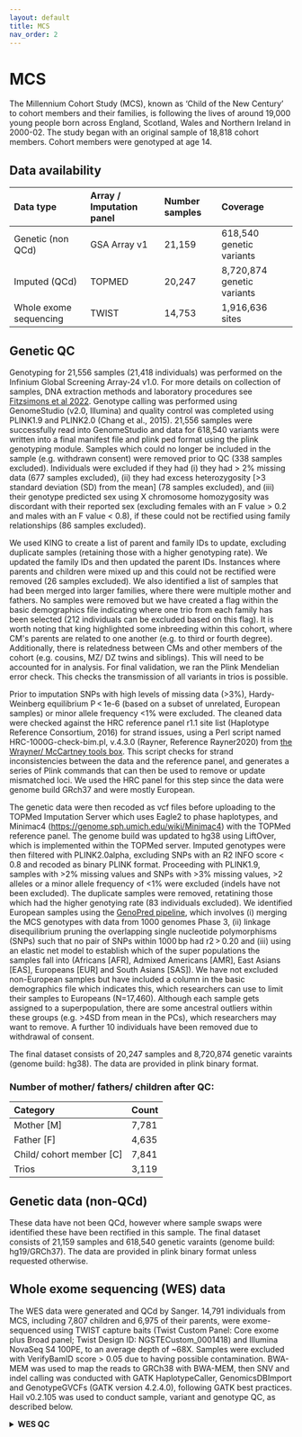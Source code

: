 ```yaml
---
layout: default
title: MCS
nav_order: 2
---
```


# **MCS**

The Millennium Cohort Study (MCS), known as ‘Child of the New Century’ to cohort members and their families, is following the lives of around 19,000 young people born across England, Scotland, Wales and Northern Ireland in 2000-02. The study began with an original sample of 18,818 cohort members. Cohort members were genotyped at age 14.

## Data availability 

| Data type       | Array / Imputation panel      |Number samples | Coverage  |
| :----          |    :----   |    :----     |    :----     |        
| Genetic (non QCd)        | GSA Array v1   | 21,159          | 618,540 genetic variants     |  
| Imputed  (QCd)      | TOPMED   | 20,247        |8,720,874 genetic variants     |  
| Whole exome sequencing| TWIST  | 14,753           | 1,916,636 sites         |


## Genetic QC

Genotyping for 21,556 samples (21,418 individuals) was performed on the Infinium Global Screening Array-24 v1.0. For more details on collection of samples, DNA extraction methods and laboratory procedures see [Fitzsimons et al 2022](https://bristoluniversitypressdigital.com/view/journals/llcs/13/1/article-p169.xml).  Genotype calling was performed using GenomeStudio (v2.0, Illumina) and quality control was completed using PLINK1.9 and PLINK2.0 (Chang et al., 2015). 21,556 samples were successfully read into GenomeStudio and data for 618,540 variants were written into a final manifest file and plink ped format using the plink genotyping module. Samples which could no longer be included in the sample (e.g. withdrawn consent) were removed prior to QC (338 samples excluded). Individuals were excluded if they had (i) they had > 2% missing data (677 samples excluded), (ii) they had excess heterozygosity [>3 standard deviation (SD) from the mean] (78 samples excluded), and (iii) their genotype predicted sex using X chromosome homozygosity was discordant with their reported sex (excluding females with an F value > 0.2 and males with an F value < 0.8), if these could not be rectified using family relationships (86 samples excluded). 

We used KING to create a list of parent and family IDs to update, excluding duplicate samples (retaining those with a higher genotyping rate). We updated the family IDs and then updated the parent IDs. Instances where parents and children were mixed up and this could not be rectified were removed (26 samples excluded). We also identified a list of samples that had been merged into larger families, where there were multiple mother and fathers. No samples were removed but we have created a flag within the basic demographics file indicating where one trio from each family has been selected (212 individuals can be excluded based on this flag). It is worth noting that king highlighted some inbreeding within this cohort, where CM's parents are related to one another (e.g. to third or fourth degree). Additionally, there is relatedness between CMs and other members of the cohort (e.g. cousins, MZ/ DZ twins and siblings). This will need to be accounted for in analysis. For final validation, we ran the Plink Mendelian error check. This checks the transmission of all variants in trios is possible. 

Prior to imputation SNPs with high levels of missing data (>3%), Hardy-Weinberg equilibrium P < 1e-6 (based on a subset of unrelated, European samples) or minor allele frequency <1% were excluded. The cleaned data were checked against the HRC reference panel r1.1 site list (Haplotype Reference Consortium, 2016) for strand issues, using a Perl script named HRC-1000G-check-bim.pl, v.4.3.0 (Rayner, Reference Rayner2020) from [the Wrayner/ McCartney tools box](https://www.chg.ox.ac.uk/~wrayner/tools/). This script checks for strand inconsistencies between the data and the reference panel, and generates a series of Plink commands that can then be used to remove or update mismatched loci. We used the HRC panel for this step since the data were genome build GRch37 and were mostly European. 

The genetic data were then recoded as vcf files before uploading to the TOPMed Imputation Server which uses Eagle2 to phase haplotypes, and Minimac4 (https://genome.sph.umich.edu/wiki/Minimac4) with the TOPMed reference panel.  The genome build was updated to hg38 using LiftOver, which is implemented within the TOPMed server. Imputed genotypes were then filtered with PLINK2.0alpha, excluding SNPs with an R2 INFO score < 0.8 and recoded as binary PLINK format. Proceeding with PLINK1.9, samples with >2% missing values and SNPs with >3% missing values, >2 alleles or a minor allele frequency of <1% were excluded (indels have not been excluded). The duplicate samples were removed, retatining those which had the higher genotying rate (83 individuals excluded). We identified European samples using the [GenoPred pipeline](https://github.com/opain/GenoPred/tree/master/Scripts/Ancestry_identifier), which involves (i) merging the MCS genotypes with data from 1000 genomes Phase 3, (ii) linkage disequilibrium pruning the overlapping single nucleotide polymorphisms (SNPs) such that no pair of SNPs within 1000 bp had r2 > 0.20 and (iii) using an elastic net model to establish which of the super populations the samples fall into (Africans [AFR], Admixed Americans [AMR], East Asians [EAS], Europeans [EUR] and South Asians [SAS]). We have not excluded non-European samples but have included a column in the basic demographics file which indicates this, which researchers can use to limit their samples to Europeans (N=17,460). Although each sample gets assigned to a superpopulation, there are some ancestral outliers within these groups (e.g. >4SD from mean in the PCs), which researchers may want to remove. A further 10 individuals have been removed due to withdrawal of consent.

The final dataset consists of 20,247 samples and 8,720,874  genetic varaints (genome build: hg38). The data are provided in plink binary format.

### Number of mother/ fathers/ children after QC:

| Category       | Count   |
| :----          |    :----   |   
| Mother [M]      | 7,781 |
| Father [F]      | 4,635   | 
| Child/ cohort member [C] | 7,841  |
|Trios | 3,119   | 

## Genetic data (non-QCd)

These data have not been QCd, however where sample swaps were identified these have been rectified in this sample. The final dataset consists of 21,159 samples and 618,540  genetic varaints (genome build: hg19/GRCh37). The data are provided in plink binary format unless requested otherwise. 

## Whole exome sequencing (WES) data

The WES data were generated and QCd by Sanger. 14,791 individuals from MCS, including 7,807 children and 6,975 of their parents, were exome-sequenced using TWIST capture baits (Twist Custom Panel: Core exome plus Broad panel; Twist Design ID: NGSTECustom_0001418) and Illumina NovaSeq S4 100PE, to an average depth of ~68X. Samples were excluded with VerifyBamID score > 0.05 due to having possible contamination. BWA-MEM was used to map the reads to GRCh38 with BWA-MEM, then SNV and indel calling was conducted with GATK HaplotypeCaller, GenomicsDBImport and GenotypeGVCFs (GATK version 4.2.4.0), following GATK best practices. Hail v0.2.105 was used to conduct sample, variant and genotype QC, as described below.
 
<details>
  <summary> <b>WES QC</b>  </summary>

  
<b>Sample QC</b> 

For sample QC the following steps were taken: 

1) Data were filtered to include only biallelic SNVs; 2) Variants were removed with an internal allele frequency of <= 0.001 and variants with a call rate of <= 0.99, which reduced the number of variants from 4,920,291 to 386,148; 3) MCS data were merged with 1,000 Genomes phase 3, retaining variants present in both. Variants were removed if they had a low call rate (< 0.99), low allele frequency (< 0.05) or low Hardy-Weinberg equilibrium p-value (< 1e-5), variants in long range linkage disequilibrium regions and palindromic SNVs. ; 4) PCA was conducted using Hail’s hwe_normalized_pca function, followed by gnomad’s assign_population_pcs function on the first ten principal components to predict which superpopulation (European, South Asian, East Asian, African, American, or other) each MCS sample was most similar to. 12,851 MCS samples were assigned as being most similar to the European samples from 1000 Genomes. ; 5) The sample_qc function was run in Hail and the output was stratified by superpopulation; and 6) Calls were removed with DP (depth) < 20, GQ (genotype quality) < 20 or VAF (variant allele fraction) < 0.25, and then calculated the following metrics per sample: number of SNVs, Transition/Transversion ratio, het/hom ratio, heterozygosity rate, number of transitions, number of transversions, number of insertions, number of deletions, and insertion/deletion ratio. 302 samples were excluded who fell outside of the median +/-4 median absolute deviations compared to samples from the same superpopulation for at least one metric.

<b>Variant QC</b> 

A random forest model was employed for variant quality control (QC) to differentiate true positive variants from false positives using varied metrics. True positive variants were drawn from several high-quality datasets, including high confidence sites in 1000 Genomes, SNVs present in 1000 Genomes on the Omni 2.5 genotyping array, indels from Mills and Devine data, and SNVs and indels from HapMap3. Variants not meeting criteria (QD < 2, FS > 60, MQ < 30) were classified as false positives.

The model was trained on chromosome 20 using these annotations and then applied to the full dataset. It evaluated features such as QD, meanHetAB, is_CA, SOR, variant_type and more, with specific inclusions like is_CA and meanHetAB to eliminate C>A errors introduced during library preparation.

Variants were scored and grouped by the random forest model's output. Thresholds for score bins were established by reviewing cumulative counts of true and false positive variants per bin, taking into account the transmitted/untransmitted ratio for synonymous singletons using data from 3,132 trios.

To determine hard filters for variants and genotypes, combinations of random forest bin scores and genotype quality metrics (DP, GQ, HetAB) were tested, setting genotypes to missing below certain thresholds. These filters were assessed by precision and recall of variants in the NA12878 Genome in a Bottle sample, the proportion of true/false positives retained, and the ratio of transmitted to untransmitted synonymous singletons.

Optimal filters for SNVs were set with a random forest bin score of fewer than 82, DP of less than 5, GQ under 15, and AB below 0.2, yielding a precision of 0.931 and recall of 0.953, while capturing 97.87% of true positives and only 0.27% of false positives, with a nearly balanced transmitted:untransmitted ratio for synonymous singletons. Indels had different filtering criteria: random forest bin score less than 58, DP under 10, GQ below 20, and AB less than 0.3, achieving a precision of 0.774 and recall of 0.691, retaining 91.185% of true positives and 0.274% of false positives.
  
</details>



